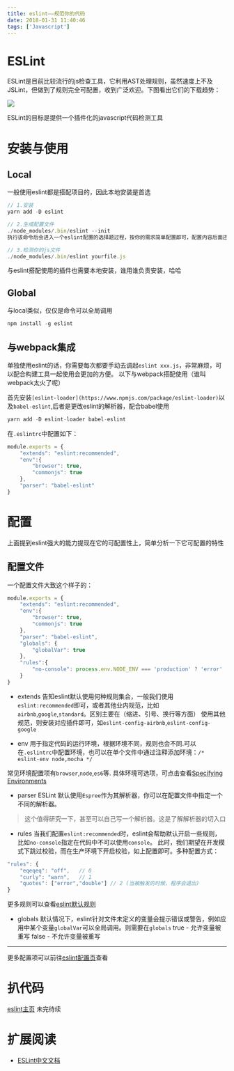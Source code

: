 ```yaml
---
title: eslint——规范你的代码
date: 2018-01-31 11:40:46
tags: ['Javascript']
---
```


# ESLint

ESLint是目前比较流行的js检查工具，它利用AST处理规则，虽然速度上不及JSLint，但做到了规则完全可配置，收到广泛欢迎。下图看出它们的下载趋势：

![](/img/eslint下载趋势.jpg)

ESLint的目标是提供一个插件化的javascript代码检测工具

# 安装与使用
## Local
一般使用eslint都是搭配项目的，因此本地安装是首选

```js
// 1.安装
yarn add -D eslint

// 2.生成配置文件
./node_modules/.bin/eslint --init 
执行该命令后会进入一个eslint配置的选择题过程，按你的需求简单配置即可，配置内容后面还是可以修改的

// 3.检测你的js文件
./node_modules/.bin/eslint yourfile.js
```

与eslint搭配使用的插件也需要本地安装，谁用谁负责安装，哈哈

## Global
与local类似，仅仅是命令可以全局调用
```js
npm install -g eslint
```

## 与webpack集成
单独使用eslint的话，你需要每次都要手动去调起`eslint xxx.js`，非常麻烦，可以配合构建工具一起使用会更加的方便。
以下与webpack搭配使用（谁叫webpack太火了呢）

首先安装`[eslint-loader](https://www.npmjs.com/package/eslint-loader)`以及`babel-eslint`,后者是更改eslint的解析器，配合babel使用

```js
yarn add -D eslint-loader babel-eslint
```

在`.eslintrc`中配置如下：
```js
module.exports = {
    "extends": "eslint:recommended",
    "env":{
    	"browser": true,
    	"commonjs": true
    },
    "parser": "babel-eslint"
}
```

# 配置
上面提到eslint强大的能力提现在它的可配置性上，简单分析一下它可配置的特性

## 配置文件

一个配置文件大致这个样子的：
```js
module.exports = {
    "extends": "eslint:recommended",
    "env":{
    	"browser": true,
    	"commonjs": true
    },
    "parser": "babel-eslint",
    "globals": {
    	"globalVar": true
    },
    "rules":{
    	"no-console": process.env.NODE_ENV === 'production' ? 'error' : 'off'
    }
}
```

* extends
告知eslint默认使用何种规则集合，一般我们使用`eslint:recommended`即可，或者其他业内规范，比如`airbnb`,`google`,`standard`。区别主要在（缩进、引号、换行等方面）
使用其他规范，则安装对应插件即可，如`eslint-config-airbnb`,`eslint-config-google`

* env
用于指定代码的运行环境，根据环境不同，规则也会不同.可以在`.eslintrc`中配置环境，也可以在单个文件中通过注释添加环境：`/* eslint-env node,mocha */`

常见环境配置项有`browser`,`node`,`es6`等.
具体环境可选项，可点击查看[Specifying Environments](http://eslint.cn/docs/user-guide/configuring#specifying-environments)

* parser
ESLint 默认使用`Espree`作为其解析器，你可以在配置文件中指定一个不同的解析器。

> 这个值得研究一下，甚至可以自己写一个解析器。这是了解解析器的切入口

* rules
当我们配置`eslint:recommended`时，eslint会帮助默认开启一些规则，比如`no-console`指定在代码中不可以使用`console`。
此时，我们期望在开发模式下跳过校验，而在生产环境下开启校验，如上配置即可。多种配置方式：
```js
"rules": {
	"eqeqeq": "off",   // 0
	"curly": "warn",   // 1
	"quotes": ["error","double"] // 2 (当被触发的时候，程序会退出)
}
```

更多规则可以查看[eslint默认规则](http://eslint.cn/docs/rules/)

* globals
默认情况下，eslint针对文件未定义的变量会提示错误或警告，例如应用中某个变量`globalVar`可以全局调用。则需要在`globals`
true - 允许变量被重写
false - 不允许变量被重写

***
更多配置项可以前往[eslint配置页](http://eslint.cn/docs/user-guide/configuring)查看

# 扒代码
[eslint主页](https://github.com/eslint/eslint)
未完待续

# 扩展阅读
* [ESLint中文文档](http://eslint.cn/)
